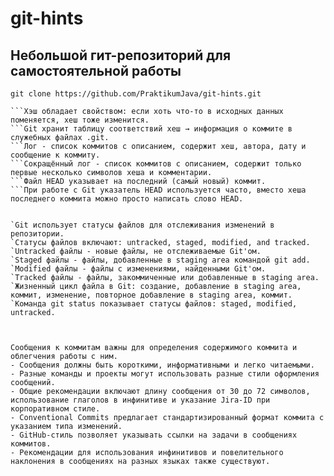 # git-hints

## Небольшой гит-репозиторий для самостоятельной работы

`git clone https://github.com/PraktikumJava/git-hints.git`



```Хэш коммита - идентификатор коммита, полученный с помощью алгоритма SHA-1.
```Хэш обладает свойством: если хоть что-то в исходных данных поменяется, хеш тоже изменится.
```Git хранит таблицу соответствий хеш → информация о коммите в служебных файлах .git.
```Лог - список коммитов с описанием, содержит хеш, автора, дату и сообщение к коммиту.
```Сокращённый лог - список коммитов с описанием, содержит только первые несколько символов хеша и комментарии.
```Файл HEAD указывает на последний (самый новый) коммит.
```При работе с Git указатель HEAD используется часто, вместо хеша последнего коммита можно просто написать слово HEAD.


`Git использует статусы файлов для отслеживания изменений в репозитории.
`Статусы файлов включают: untracked, staged, modified, and tracked.
`Untracked файлы - новые файлы, не отслеживаемые Git'ом.
`Staged файлы - файлы, добавленные в staging area командой git add.
`Modified файлы - файлы с изменениями, найденными Git'ом.
`Tracked файлы - файлы, закоммиченные или добавленные в staging area.
`Жизненный цикл файла в Git: создание, добавление в staging area, коммит, изменение, повторное добавление в staging area, коммит.
`Команда git status показывает статусы файлов: staged, modified, untracked.



Сообщения к коммитам важны для определения содержимого коммита и облегчения работы с ним.
- Сообщения должны быть короткими, информативными и легко читаемыми.
- Разные команды и проекты могут использовать разные стили оформления сообщений.
- Общие рекомендации включают длину сообщения от 30 до 72 символов, использование глаголов в инфинитиве и указание Jira-ID при корпоративном стиле.
- Conventional Commits предлагает стандартизированный формат коммита с указанием типа изменений.
- GitHub-стиль позволяет указывать ссылки на задачи в сообщениях коммитов.
- Рекомендации для использования инфинитивов и повелительного наклонения в сообщениях на разных языках также существуют.
